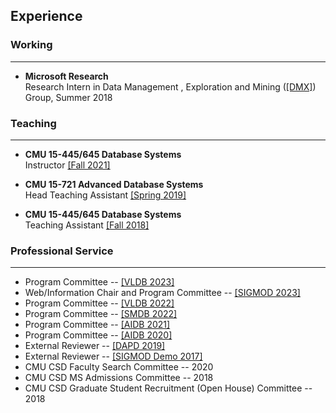 ## Experience

### Working
---

* **Microsoft Research**<br/>
Research Intern in 
Data Management
, Exploration and Mining
([[DMX]](https://www.microsoft.com/en-us/research/group/data-management-exploration-and-mining-dmx/))
Group,
Summer 2018

### Teaching
---
* **CMU 15-445/645 Database Systems**<br/>
Instructor [[Fall 2021]](https://15445.courses.cs.cmu.edu/fall2021/)

* **CMU 15-721 Advanced Database Systems**<br/>
Head Teaching Assistant [[Spring 2019]](https://15721.courses.cs.cmu.edu/spring2019/)

* **CMU 15-445/645 Database Systems**<br/>
Teaching Assistant [[Fall 2018]](https://15445.courses.cs.cmu.edu/fall2018/)

### Professional Service
---
* Program Committee --
  [[VLDB 2023]](http://vldb.org/2023/?review-board)
* Web/Information Chair and Program Committee --
  [[SIGMOD 2023]](https://2023.sigmod.org/org_conference_officers.shtml)
* Program Committee --
  [[VLDB 2022]](http://vldb.org/2022/?review-board)
* Program Committee --
  [[SMDB 2022]](https://db.cs.pitt.edu/smdb2022/)
* Program Committee --
  [[AIDB 2021]](https://sites.google.com/view/aidb2021/home/program-commitee)
* Program Committee --
  [[AIDB 2020]](https://sites.google.com/view/aidb2020/home/program-committee)
* External Reviewer -- [[DAPD 2019]](https://www.springer.com/journal/10619)
* External Reviewer -- [[SIGMOD Demo 2017]](http://sigmod2017.org/)
* CMU CSD Faculty Search Committee -- 2020
* CMU CSD MS Admissions Committee -- 2018
* CMU CSD Graduate Student Recruitment (Open House) Committee -- 2018


